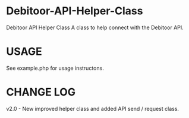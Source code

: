 Debitoor-API-Helper-Class
=========================

Debitoor API Helper Class
A class to help connect with the Debitoor API.

USAGE
=========================

See example.php for usage instructons.


CHANGE LOG
=========================

v2.0 - New improved helper class and added API send / request class.